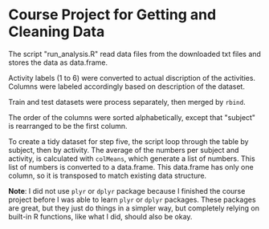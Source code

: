 # Course Project for Getting and Cleaning Data

The script "run_analysis.R" read data files from the downloaded txt files and stores the data as data.frame. 

Activity labels (1 to 6) were converted to actual discription of the activities. Columns were labeled accordingly based on description of the dataset.

Train and test datasets were process separately, then merged by `rbind`. 

The order of the columns were sorted alphabetically, except that "subject" is rearranged to be the first column. 

To create a tidy dataset for step five, the script loop through the table by subject, then by activity. The average of the numbers per subject and activity, is calculated with `colMeans`, which generate a list of numbers. This list of numbers is converted to a data.frame. This data.frame has only one column, so it is transposed to match existing data structure. 

__Note__: I did not use `plyr` or `dplyr` package because I finished the course project before I was able to learn `plyr` or `dplyr` packages. These packages are great, but they just do things in a simpler way, but completely relying on built-in R functions, like what I did, should also be okay.
